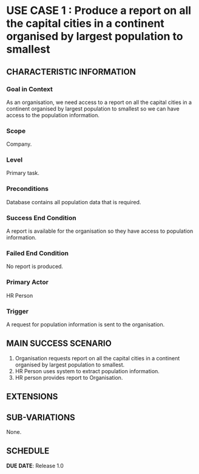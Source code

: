 # USE CASE 1 : Produce a report on all the capital cities in a continent organised by largest population to smallest 
## CHARACTERISTIC INFORMATION

### Goal in Context

As an organisation, we need access to a report on all the capital cities in a continent organised by largest population to smallest so we can have access to the population information.
### Scope

Company.

### Level

Primary task.

### Preconditions

Database contains all population data that is required.

### Success End Condition

A report is available for the organisation so they have access to population information.

### Failed End Condition

No report is produced.

### Primary Actor

HR Person

### Trigger

A request for population information is sent to the organisation.

## MAIN SUCCESS SCENARIO

1. Organisation requests report on all the capital cities in a continent organised by largest population to smallest. 
2. HR Person uses system to extract population information.
3. HR person provides report to Organisation.


## EXTENSIONS


## SUB-VARIATIONS

None.

## SCHEDULE

**DUE DATE**: Release 1.0
